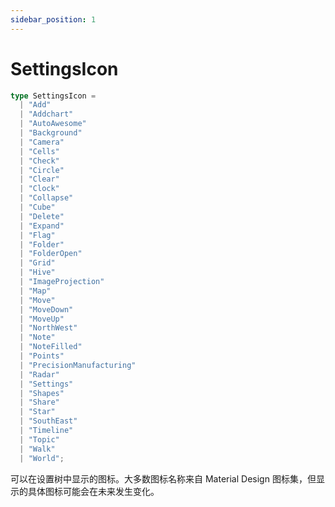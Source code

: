 ```yaml
---
sidebar_position: 1
---
```


# SettingsIcon

<!-- `SettingsIcon` 是一个字符串字面量类型，用于表示设置树中的图标。它可以是以下值之一：

- `"settings"` - 设置图标
- `"add"` - 添加图标
- `"remove"` - 删除图标
- `"edit"` - 编辑图标
- `"help"` - 帮助图标
- `"info"` - 信息图标
- `"warning"` - 警告图标
- `"error"` - 错误图标 -->

```typescript
type SettingsIcon = 
  | "Add"
  | "Addchart"
  | "AutoAwesome"
  | "Background"
  | "Camera"
  | "Cells"
  | "Check"
  | "Circle"
  | "Clear"
  | "Clock"
  | "Collapse"
  | "Cube"
  | "Delete"
  | "Expand"
  | "Flag"
  | "Folder"
  | "FolderOpen"
  | "Grid"
  | "Hive"
  | "ImageProjection"
  | "Map"
  | "Move"
  | "MoveDown"
  | "MoveUp"
  | "NorthWest"
  | "Note"
  | "NoteFilled"
  | "Points"
  | "PrecisionManufacturing"
  | "Radar"
  | "Settings"
  | "Shapes"
  | "Share"
  | "Star"
  | "SouthEast"
  | "Timeline"
  | "Topic"
  | "Walk"
  | "World";
```

可以在设置树中显示的图标。大多数图标名称来自 Material Design 图标集，但显示的具体图标可能会在未来发生变化。